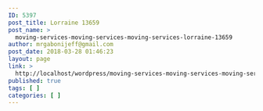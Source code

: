 ```yaml
---
ID: 5397
post_title: Lorraine 13659
post_name: >
  moving-services-moving-services-moving-services-lorraine-13659
author: mrgabonijeff@gmail.com
post_date: 2018-03-28 01:46:23
layout: page
link: >
  http://localhost/wordpress/moving-services-moving-services-moving-services-lorraine-13659/
published: true
tags: [ ]
categories: [ ]
---
```

